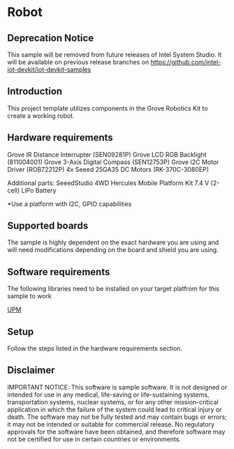 # Robot


## Deprecation Notice
This sample will be removed from future releases of Intel System Studio. It will be available on previous release branches on https://github.com/intel-iot-devkit/iot-devkit-samples

## Introduction
 This project template utilizes components in the Grove Robotics Kit to create a working robot.

## Hardware requirements

 Grove IR Distance Interrupter (SEN09281P)
 Grove LCD RGB Backlight (811004001)
 Grove 3-Axis Digital Compass (SEN12753P)
 Grove I2C Motor Driver (ROB72212P)
 4x Seeed 25GA35 DC Motors (RK-370C-3080EP)
 
 Additional parts:
 SeeedStudio 4WD Hercules
 Mobile Platform Kit
 7.4 V (2-cell) LiPo Battery
 

 *Use a platform with I2C, GPIO capabilities

## Supported boards

The sample is highly dependent on the exact hardware you are using and will need modifications depending on the board and shield you are using.

## Software requirements

The following libraries need to be installed on your target platfrom for this sample to work

[UPM](https://github.com/intel-iot-devkit/upm) 

## Setup
Follow the steps listed in the hardware requirements section.

## Disclaimer
IMPORTANT NOTICE: This software is sample software. It is not designed or intended for use in any medical, life-saving or life-sustaining systems, transportation systems, nuclear systems, or for any other mission-critical application in which the failure of the system could lead to critical injury or death. The software may not be fully tested and may contain bugs or errors; it may not be intended or suitable for commercial release. No regulatory approvals for the software have been obtained, and therefore software may not be certified for use in certain countries or environments.

